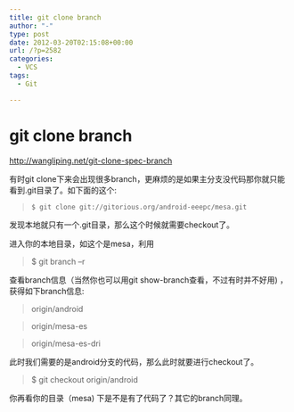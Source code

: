 ```yaml
---
title: git clone branch
author: "-"
type: post
date: 2012-03-20T02:15:08+00:00
url: /?p=2582
categories:
  - VCS
tags:
  - Git

---
```

# git clone branch
<http://wangliping.net/git-clone-spec-branch>

有时git clone下来会出现很多branch，更麻烦的是如果主分支没代码那你就只能看到.git目录了。如下面的这个:

> `$ git clone git://gitorious.org/android-eeepc/mesa.git`

发现本地就只有一个.git目录，那么这个时候就需要checkout了。

进入你的本地目录，如这个是mesa，利用

> $ git branch –r

查看branch信息（当然你也可以用git show-branch查看，不过有时并不好用) ，获得如下branch信息: 

> origin/android
  
> origin/mesa-es
  
> origin/mesa-es-dri

此时我们需要的是android分支的代码，那么此时就要进行checkout了。

> $ git checkout origin/android

你再看你的目录（mesa) 下是不是有了代码了？其它的branch同理。